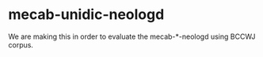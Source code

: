 # mecab-unidic-neologd
We are making this in order to evaluate the mecab-*-neologd using BCCWJ corpus.
